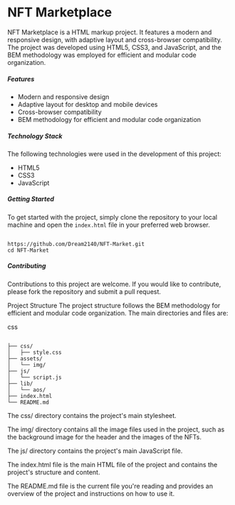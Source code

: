 <h1>NFT Marketplace</h1>
NFT Marketplace is a HTML markup project. It features a modern and responsive design, with adaptive layout and cross-browser compatibility. The project was developed using HTML5, CSS3, and JavaScript, and the BEM methodology was employed for efficient and modular code organization.

<h5>Features</h5>
<ul>
  <li>Modern and responsive design</li>
  <li>Adaptive layout for desktop and mobile devices</li>
  <li>Cross-browser compatibility</li>
  <li>BEM methodology for efficient and modular code organization</li>
</ul>
<h5>Technology Stack</h5>
<p>The following technologies were used in the development of this project:</p>
<ul>
  <li>HTML5</li>
  <li>CSS3</li>
  <li>JavaScript</li>
</ul>
<h5>Getting Started</h5>
<p>To get started with the project, simply clone the repository to your local machine and open the <code>index.html</code> file in your preferred web browser.</p>
<pre><code>
https://github.com/Dream2140/NFT-Market.git
cd NFT-Market
</code></pre>
<h5>Contributing</h5>
<p>Contributions to this project are welcome. If you would like to contribute, please fork the repository and submit a pull request.</p>

Project Structure
The project structure follows the BEM methodology for efficient and modular code organization. The main directories and files are:

css
<pre><code>
├── css/
│   ├── style.css
├── assets/
│   └── img/
├── js/
│   └── script.js
├── lib/
│   └── aos/
├── index.html
└── README.md
</code></pre>
The css/ directory contains the project's main stylesheet.

The img/ directory contains all the image files used in the project, such as the background image for the header and the images of the NFTs.

The js/ directory contains the project's main JavaScript file.

The index.html file is the main HTML file of the project and contains the project's structure and content.

The README.md file is the current file you're reading and provides an overview of the project and instructions on how to use it.
